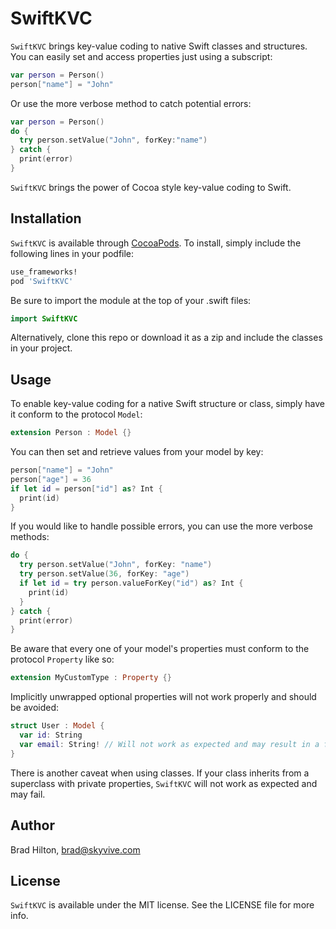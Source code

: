# SwiftKVC

`SwiftKVC` brings key-value coding to native Swift classes and structures. You can easily set and access properties just using a subscript:
```swift
var person = Person()
person["name"] = "John"
```
Or use the more verbose method to catch potential errors:
```swift
var person = Person()
do {
  try person.setValue("John", forKey:"name")
} catch {
  print(error)
}
```
`SwiftKVC` brings the power of Cocoa style key-value coding to Swift.

## Installation

`SwiftKVC` is available through [CocoaPods](http://cocoapods.org). To install, simply include the following lines in your podfile:
```ruby
use_frameworks!
pod 'SwiftKVC'
```
Be sure to import the module at the top of your .swift files:
```swift
import SwiftKVC
```
Alternatively, clone this repo or download it as a zip and include the classes in your project.

## Usage

To enable key-value coding for a native Swift structure or class, simply have it conform to the protocol `Model`:
```swift
extension Person : Model {}
```
You can then set and retrieve values from your model by key:
```swift
person["name"] = "John"
person["age"] = 36
if let id = person["id"] as? Int {
  print(id)
}
```
If you would like to handle possible errors, you can use the more verbose methods:
```swift
do {
  try person.setValue("John", forKey: "name")
  try person.setValue(36, forKey: "age")
  if let id = try person.valueForKey("id") as? Int {
    print(id)
  }
} catch {
  print(error)
}
```
Be aware that every one of your model's properties must conform to the protocol `Property` like so:
```swift
extension MyCustomType : Property {}
```
Implicitly unwrapped optional properties will not work properly and should be avoided:
```swift
struct User : Model {
  var id: String
  var email: String! // Will not work as expected and may result in a fatal error if set or accessed
}
```
There is another caveat when using classes. If your class inherits from a superclass with private properties, `SwiftKVC` will not work as expected and may fail.
## Author

Brad Hilton, brad@skyvive.com

## License

`SwiftKVC` is available under the MIT license. See the LICENSE file for more info.
